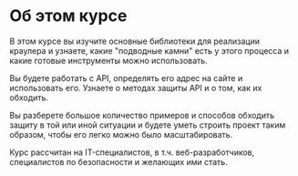 # Об этом курсе

В этом курсе вы изучите основные библиотеки для реализации краулера и узнаете, какие "подводные камни" есть у этого процесса и какие готовые инструменты можно использовать. 

Вы будете работать с API, определять его адрес на сайте и  использовать его. Узнаете о методах защиты API и о том, как их обходить. 

Вы разберете большое количество примеров и способов обходить защиту в той или иной ситуации и будете уметь строить проект таким образом, чтобы его легко можно было масштабировать.

Курс рассчитан на IT-специалистов, в т.ч. веб-разработчиков, специалистов по безопасности и желающих ими стать.